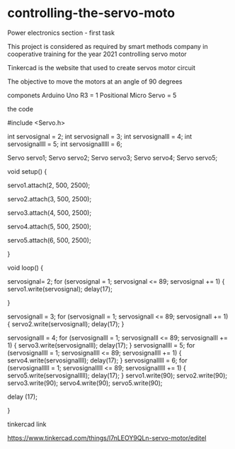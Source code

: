 # controlling-the-servo-moto
Power electronics section - first task

This project is considered as required by smart methods company in cooperative training for the year 2021 
controlling servo motor 

Tinkercad is the website that used to create servos motor circuit

The objective to move the motors at an angle of 90 degrees

componets 
Arduino Uno R3 = 1 
Positional Micro Servo = 5


the code 

#include <Servo.h>

int servosignal = 2; 
int servosignall = 3; 
int servosignalll = 4; 
int servosignallll = 5; 
int servosignalllll = 6; 

Servo servo1;
Servo servo2;
Servo servo3;
Servo servo4;
Servo servo5;

void setup()
{

  servo1.attach(2, 500, 2500);

  servo2.attach(3, 500, 2500);

  servo3.attach(4, 500, 2500);

  servo4.attach(5, 500, 2500);

  servo5.attach(6, 500, 2500);

  }

void loop()
{

  servosignal= 2;
  for (servosignal = 1; servosignal <= 89; servosignal += 1) {
    servo1.write(servosignal);
 delay(17);

  }
  

  servosignall = 3;
  for (servosignall = 1; servosignall <= 89; servosignall += 1) {
    servo2.write(servosignall);
 delay(17);
  }
  
   servosignalll = 4;
  for (servosignalll = 1; servosignalll <= 89; servosignalll += 1) {
    servo3.write(servosignalll);
 delay(17);
  }
  servosignallll = 5;
  for (servosignallll = 1; servosignallll <= 89; servosignallll += 1) {
    servo4.write(servosignallll);
 delay(17);
  }
   servosignalllll = 6;
  for (servosignalllll = 1; servosignalllll <= 89; servosignalllll += 1) {
    servo5.write(servosignalllll);
 delay(17);
  }
  servo1.write(90);
  servo2.write(90);
  servo3.write(90);
  servo4.write(90);
  servo5.write(90);
  
  delay (17);
 
    
 }

tinkercad link 

https://www.tinkercad.com/things/l7nLEOY9QLn-servo-motor/editel

